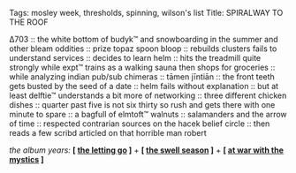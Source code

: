 Tags: mosley week, thresholds, spinning, wilson's list
Title: SPIRALWAY TO THE ROOF
  
∆703 :: the white bottom of budyk™ and snowboarding in the summer and other bleam oddities :: prize topaz spoon bloop :: rebuilds clusters fails to understand services :: decides to learn helm :: hits the treadmill quite strongly while expt™ trains as a walking sauna then shops for groceries :: while analyzing indian pub/sub chimeras :: tāmen jīntiān :: the front teeth gets busted by the seed of a date :: helm fails without explanation :: but at least delftie™ understands a bit more of networking :: three different chicken dishes :: quarter past five is not six thirty so rush and gets there with one minute to spare :: a bagfull of elmtoft™ walnuts :: salamanders and the arrow of time ::  respected contrarian sources on the hacek belief circle :: then reads a few scribd articled on that horrible man robert  
  
_the album years:_ **[ [the letting go](https://rateyourmusic.com/release/album/bonnie-prince-billy/the-letting-go/) ]** + **[ [the swell season](https://rateyourmusic.com/release/album/glen-hansard-and-marketa-irglova/the-swell-season/) ]** + **[ [at war with the mystics](https://rateyourmusic.com/release/album/the-flaming-lips/at-war-with-the-mystics/) ]**  
